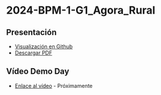# 2024-BPM-1-G1_Agora_Rural

## Presentación

- [Visualización en Github](https://github.com/CampusDual/2024-BPM-1-G1_Agora_rural/blob/main/AGORA%20RURAL-IRIA%20BALSEIRO.pdf)
- [Descargar PDF](https://raw.github.com/CampusDual/2024-BPM-1-G1_Agora_rural/main/AGORA%20RURAL-IRIA%20BALSEIRO.pdf)

## Vídeo Demo Day

- [Enlace al vídeo]() - Próximamente
